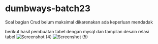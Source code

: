 # dumbways-batch23

Soal bagian Crud belum maksimal dikarenakan ada keperluan mendadak


berikut hasil pembuatan tabel dengan mysql dan tampilan desain relasi tabel
![Screenshot (4)](https://user-images.githubusercontent.com/57040391/116776193-53edb800-aa91-11eb-982d-f42e1adacf59.png)
![Screenshot (5)](https://user-images.githubusercontent.com/57040391/116776239-8dbebe80-aa91-11eb-9680-56edbd5089d0.png)
